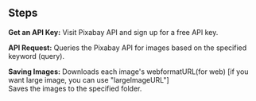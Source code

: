 <h2>Steps</h2>

**Get an API Key:**
Visit Pixabay API and sign up for a free API key.

**API Request:**
Queries the Pixabay API for images based on the specified keyword (query).

**Saving Images:**
Downloads each image's webformatURL(for web) [if you want large image, you can use "largeImageURL"] <br>
Saves the images to the specified folder.
